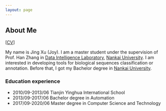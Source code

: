 ```yaml
---
layout: page
---
```


## About Me  
\[<a href="JingXu.pdf" target="_blank">CV<a>\]

My name is Jing Xu (Joy).  I am a master student under the supervision of 
Prof. Han Zhang in [Data Intelligence Laboratory], [Nankai University]. 
I am interested in developing tools for biological sequences classification 
or annotation. Before that, I got my Bachelor degree in [Nankai University].

### Education experience

* 2010/09-2013/06 Tianjin Yinghua International School
* 2013/09-2017/06 Bachelor degree in Automation
* 2017/09-2020/06 Master degree in Computer Science and Technology


  
[Data Intelligence Laboratory]: http://ciil.nankai.edu.cn/
[Nankai University]: http://www.nankai.edu.cn/


